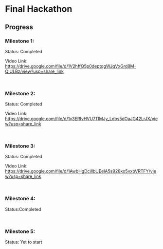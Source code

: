 # Final Hackathon

## Progress

### Milestone 1: 

Status: Completed

Video Link: https://drive.google.com/file/d/1V2hffQ5p0deptqgWJqVxGrd8M-QIULBz/view?usp=share_link

<br>

### Milestone 2:

Status: Completed

Video Link: https://drive.google.com/file/d/1v3ERIvHVU7TlMJy_Ldbs5dOaJG42LrJX/view?usp=share_link

<br>

### Milestone 3:

Status: Completed

Video Link: https://drive.google.com/file/d/1AwbHgDcjIlbUEeIA5s928ko5vxbVRTFY/view?usp=share_link

<br>

### Milestone 4:

Status:Completed

<br>

### Milestone 5:

Status: Yet to start

